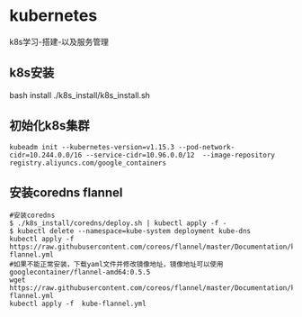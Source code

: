 # kubernetes
k8s学习-搭建-以及服务管理
## k8s安装
bash install ./k8s_install/k8s_install.sh
## 初始化k8s集群
```
kubeadm init --kubernetes-version=v1.15.3 --pod-network-cidr=10.244.0.0/16 --service-cidr=10.96.0.0/12  --image-repository registry.aliyuncs.com/google_containers
```
## 安装coredns flannel
```
#安装coredns
$ ./k8s_install/coredns/deploy.sh | kubectl apply -f -
$ kubectl delete --namespace=kube-system deployment kube-dns
kubectl apply -f https://raw.githubusercontent.com/coreos/flannel/master/Documentation/kube-flannel.yml
#如果不能正常安装，下载yaml文件并修改镜像地址，镜像地址可以使用googlecontainer/flannel-amd64:0.5.5
wget https://raw.githubusercontent.com/coreos/flannel/master/Documentation/kube-flannel.yml
kubectl apply -f  kube-flannel.yml
```
